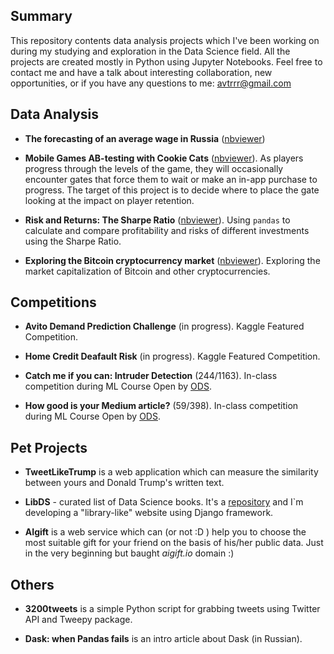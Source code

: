 ## Summary

This repository contents data analysis projects which I've been working on during my studying and exploration in the Data Science field. All the projects are created mostly in Python using Jupyter Notebooks. Feel free to contact me and have a talk about interesting collaboration, new opportunities, or if you have any questions to me: [avtrrr@gmail.com](mailto:avtrrr@gmail.com)

## Data Analysis

* **The forecasting of an average wage in Russia** ([nbviewer](#))

* **Mobile Games AB-testing with Cookie Cats** ([nbviewer](http://nbviewer.jupyter.org/github/atrof/atrof.github.io/blob/master/Notebooks/AB-testing%20from%20the%20Cookie%20Cats.ipynb)). As players progress through the levels of the game, they will occasionally encounter gates that force them to wait or make an in-app purchase to progress. The target of this project is to decide where to place the gate looking at the impact on player retention.

* **Risk and Returns: The Sharpe Ratio** ([nbviewer](http://nbviewer.jupyter.org/github/atrof/atrof.github.io/blob/master/Notebooks/Risk%20%26%20Returns%20with%20the%20Sharpe%20Ratio.ipynb)). Using `pandas` to calculate and compare profitability and risks of different investments using the Sharpe Ratio.

* **Exploring the Bitcoin cryptocurrency market** ([nbviewer](http://nbviewer.jupyter.org/github/atrof/atrof.github.io/blob/master/Notebooks/Exploring%20The%20Bitcoin%20Cryptocurrency%20Market.ipynb)). Exploring the market capitalization of Bitcoin and other cryptocurrencies.

## Competitions
* **Avito Demand Prediction Challenge** (in progress). Kaggle Featured Competition.

* **Home Credit Deafault Risk** (in progress). Kaggle Featured Competition.

* **Catch me if you can: Intruder Detection** (244/1163). In-class competition during ML Course Open by [ODS](http://www.ods.ai).

* **How good is your Medium article?** (59/398). In-class competition during ML Course Open by [ODS](http://www.ods.ai).

## Pet Projects
* **TweetLikeTrump** is a web application which can measure the similarity between yours and Donald Trump's written text. 

* **LibDS** - curated list of Data Science books. It's a [repository](https://github.com/atrof/LibDS) and I\`m developing a "library-like" website using Django framework.

* **AIgift** is a web service which can (or not :D ) help you to choose the most suitable gift for your friend on the basis of his/her public data. Just in the very beginning but baught *aigift.io* domain :)

## Others
* **3200tweets** is a simple Python script for grabbing tweets using Twitter API and Tweepy package.

* **Dask: when Pandas fails** is an intro article about Dask (in Russian). 
